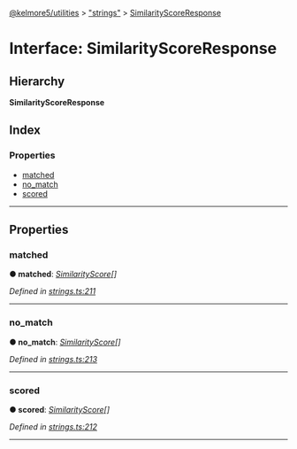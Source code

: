 [@kelmore5/utilities](../README.md) > ["strings"](../modules/_strings_.md) > [SimilarityScoreResponse](../interfaces/_strings_.similarityscoreresponse.md)

# Interface: SimilarityScoreResponse

## Hierarchy

**SimilarityScoreResponse**

## Index

### Properties

* [matched](_strings_.similarityscoreresponse.md#matched)
* [no_match](_strings_.similarityscoreresponse.md#no_match)
* [scored](_strings_.similarityscoreresponse.md#scored)

---

## Properties

<a id="matched"></a>

###  matched

**● matched**: *[SimilarityScore](_strings_.similarityscore.md)[]*

*Defined in [strings.ts:211](https://github.com/kelmore5/javascript-utilities/blob/c0347fb/lib/strings.ts#L211)*

___
<a id="no_match"></a>

###  no_match

**● no_match**: *[SimilarityScore](_strings_.similarityscore.md)[]*

*Defined in [strings.ts:213](https://github.com/kelmore5/javascript-utilities/blob/c0347fb/lib/strings.ts#L213)*

___
<a id="scored"></a>

###  scored

**● scored**: *[SimilarityScore](_strings_.similarityscore.md)[]*

*Defined in [strings.ts:212](https://github.com/kelmore5/javascript-utilities/blob/c0347fb/lib/strings.ts#L212)*

___

